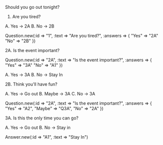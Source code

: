 

Should you go out tonight?

1. Are you tired?

A. Yes -> 2A
B. No -> 2B

Question.new(:id => "1", :text => "Are you tired?", :answers => {
    "Yes" => "2A"
    "No" => "2B"
})

2A. Is the event important?

Question.new(:id => "2A", :text => "Is the event important?", :answers => {
    "Yes" => "3A"
    "No" => "A1"
})

A. Yes -> 3A
B. No -> Stay In

2B. Think you'll have fun?

A. Yes -> Go out
B. Maybe -> 3A
C. No -> 3A

Question.new(:id => "2A", :text => "Is the event important?", :answers => {
    "Yes" => "A2",
    "Maybe" => "Q3A",
    "No" => "2A"
})

3A. Is this the only time you can go?

A. Yes -> Go out
B. No -> Stay in

Answer.new(:id => "A1", :text => "Stay In")
